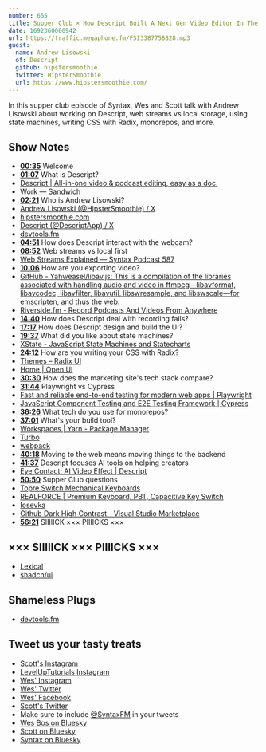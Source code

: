 ```yaml
---
number: 655
title: Supper Club × How Descript Built A Next Gen Video Editor In The Browser With Andrew Lisowski
date: 1692360000942
url: https://traffic.megaphone.fm/FSI3387758828.mp3
guest:
  name: Andrew Lisowski
  of: Descript
  github: hipstersmoothie
  twitter: HipsterSmoothie
  url: https://www.hipstersmoothie.com/
---
```


In this supper club episode of Syntax, Wes and Scott talk with Andrew Lisowski about working on Descript, web streams vs local storage, using state machines, writing CSS with Radix, monorepos, and more.

## Show Notes

- **[00:35](#t=00:35)** Welcome
- **[01:07](#t=01:07)** What is Descript?
- [Descript | All-in-one video & podcast editing, easy as a doc.](https://www.descript.com/)
- [Work — Sandwich](https://sandwich.co/work/descript-video/)
- **[02:21](#t=02:21)** Who is Andrew Lisowski?
- [Andrew Lisowski (@HipsterSmoothie) / X](https://twitter.com/hipstersmoothie?lang=en)
- [hipstersmoothie.com](https://www.hipstersmoothie.com/)
- [Descript (@DescriptApp) / X](https://twitter.com/DescriptApp)
- [devtools.fm](https://www.devtools.fm/)
- **[04:51](#t=04:51)** How does Descript interact with the webcam?
- **[08:52](#t=08:52)** Web streams vs local first
- [Web Streams Explained — Syntax Podcast 587](https://syntax.fm/show/587/web-streams-explained)
- **[10:06](#t=10:06)** How are you exporting video?
- [GitHub - Yahweasel/libav.js: This is a compilation of the libraries associated with handling audio and video in ffmpeg—libavformat, libavcodec, libavfilter, libavutil, libswresample, and libswscale—for emscripten, and thus the web.](https://github.com/Yahweasel/libav.js/)
- [Riverside.fm - Record Podcasts And Videos From Anywhere](https://riverside.fm/)
- **[14:40](#t=14:40)** How does Descript deal with recording fails?
- **[17:17](#t=17:17)** How does Descript design and build the UI?
- **[19:37](#t=19:37)** What did you like about state machines?
- [XState - JavaScript State Machines and Statecharts](https://xstate.js.org/)
- **[24:12](#t=24:12)** How are you writing your CSS with Radix?
- [Themes – Radix UI](https://www.radix-ui.com/)
- [Home | Open UI](https://open-ui.org/)
- **[30:30](#t=30:30)** How does the marketing site's tech stack compare?
- **[31:44](#t=31:44)** Playwright vs Cypress
- [Fast and reliable end-to-end testing for modern web apps | Playwright](https://playwright.dev/)
- [JavaScript Component Testing and E2E Testing Framework | Cypress](https://www.cypress.io/)
- **[36:26](#t=36:26)** What tech do you use for monorepos?
- **[37:01](#t=37:01)** What's your build tool?
- [Workspaces | Yarn - Package Manager](https://yarnpkg.com/features/workspaces)
- [Turbo](https://turbo.build/)
- [webpack](https://webpack.js.org/)
- **[40:18](#t=40:18)** Moving to the web means moving things to the backend
- **[41:37](#t=41:37)** Descript focuses AI tools on helping creators
- [Eye Contact: AI Video Effect | Descript](https://www.descript.com/eye-contact)
- **[50:50](#t=50:50)** Supper Club questions
- [Topre Switch Mechanical Keyboards](https://mechanicalkeyboards.com/shop/index.php?c=79&l=product_list)
- [REALFORCE | Premium Keyboard, PBT, Capacitive Key Switch](https://www.realforce.co.jp/en/)
- [Iosevka](https://typeof.net/Iosevka/)
- [Github Dark High Contrast - Visual Studio Marketplace](https://marketplace.visualstudio.com/items?itemName=hipstersmoothie-public.github-dark-high-contrast)
- **[56:21](#t=56:21)** SIIIIICK ××× PIIIICKS ×××

## ××× SIIIIICK ××× PIIIICKS ×××

- [Lexical](https://lexical.dev/)
- [shadcn/ui](https://ui.shadcn.com/)

## Shameless Plugs

- [devtools.fm](https://www.devtools.fm/)

## Tweet us your tasty treats

- [Scott's Instagram](https://www.instagram.com/stolinski/)
- [LevelUpTutorials Instagram](https://www.instagram.com/LevelUpTutorials/)
- [Wes' Instagram](https://www.instagram.com/wesbos/)
- [Wes' Twitter](https://twitter.com/wesbos)
- [Wes' Facebook](https://www.facebook.com/wesbos.developer)
- [Scott's Twitter](https://twitter.com/stolinski)
- Make sure to include [@SyntaxFM](https://twitter.com/SyntaxFM) in your tweets
- [Wes Bos on Bluesky](https://bsky.app/profile/wesbos.com)
- [Scott on Bluesky](https://bsky.app/profile/tolin.ski)
- [Syntax on Bluesky](https://bsky.app/profile/syntax.fm)
